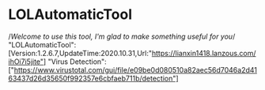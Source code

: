 # LOLAutomaticTool
/*Welcome to use this tool, I'm glad to make something useful for you*/
"LOLAutomaticTool":[Version:1.2.6.7,UpdateTime:2020.10.31,Url:"https://lianxin1418.lanzous.com/ihOi7i5jite"]
"Virus Detection":["https://www.virustotal.com/gui/file/e09be0d080510a82aec56d7046a2d4163437d26d35650f992357e6cbfaeb711b/detection"]
